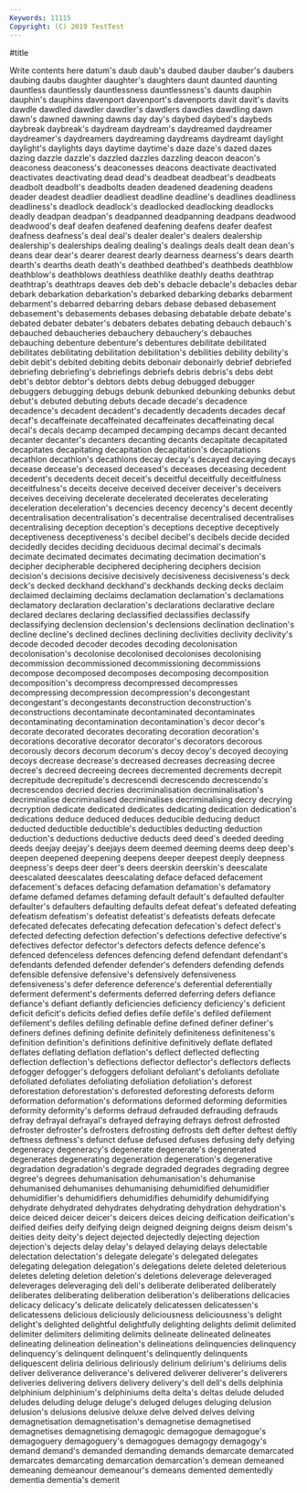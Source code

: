 ```yaml
---
Keywords: 11115
Copyright: (C) 2019 TestTest
---
```


#title

Write contents here
 datum's daub
daub's daubed dauber dauber's daubers daubing daubs daughter daughter's daughters
daunt daunted daunting dauntless dauntlessly dauntlessness dauntlessness's daunts dauphin dauphin's
dauphins davenport davenport's davenports davit davit's davits dawdle dawdled dawdler
dawdler's dawdlers dawdles dawdling dawn dawn's dawned dawning dawns day
day's daybed daybed's daybeds daybreak daybreak's daydream daydream's daydreamed daydreamer
daydreamer's daydreamers daydreaming daydreams daydreamt daylight daylight's daylights days daytime
daytime's daze daze's dazed dazes dazing dazzle dazzle's dazzled dazzles
dazzling deacon deacon's deaconess deaconess's deaconesses deacons deactivate deactivated deactivates
deactivating dead dead's deadbeat deadbeat's deadbeats deadbolt deadbolt's deadbolts deaden
deadened deadening deadens deader deadest deadlier deadliest deadline deadline's deadlines
deadliness deadliness's deadlock deadlock's deadlocked deadlocking deadlocks deadly deadpan deadpan's
deadpanned deadpanning deadpans deadwood deadwood's deaf deafen deafened deafening deafens
deafer deafest deafness deafness's deal deal's dealer dealer's dealers dealership
dealership's dealerships dealing dealing's dealings deals dealt dean dean's deans
dear dear's dearer dearest dearly dearness dearness's dears dearth dearth's
dearths death death's deathbed deathbed's deathbeds deathblow deathblow's deathblows deathless
deathlike deathly deaths deathtrap deathtrap's deathtraps deaves deb deb's debacle
debacle's debacles debar debark debarkation debarkation's debarked debarking debarks debarment
debarment's debarred debarring debars debase debased debasement debasement's debasements debases
debasing debatable debate debate's debated debater debater's debaters debates debating
debauch debauch's debauched debaucheries debauchery debauchery's debauches debauching debenture debenture's
debentures debilitate debilitated debilitates debilitating debilitation debilitation's debilities debility debility's
debit debit's debited debiting debits debonair debonairly debrief debriefed debriefing
debriefing's debriefings debriefs debris debris's debs debt debt's debtor debtor's
debtors debts debug debugged debugger debuggers debugging debugs debunk debunked
debunking debunks debut debut's debuted debuting debuts decade decade's decadence
decadence's decadent decadent's decadently decadents decades decaf decaf's decaffeinate decaffeinated
decaffeinates decaffeinating decal decal's decals decamp decamped decamping decamps decant
decanted decanter decanter's decanters decanting decants decapitate decapitated decapitates decapitating
decapitation decapitation's decapitations decathlon decathlon's decathlons decay decay's decayed decaying
decays decease decease's deceased deceased's deceases deceasing decedent decedent's decedents
deceit deceit's deceitful deceitfully deceitfulness deceitfulness's deceits deceive deceived deceiver
deceiver's deceivers deceives deceiving decelerate decelerated decelerates decelerating deceleration deceleration's
decencies decency decency's decent decently decentralisation decentralisation's decentralise decentralised decentralises
decentralising deception deception's deceptions deceptive deceptively deceptiveness deceptiveness's decibel decibel's
decibels decide decided decidedly decides deciding deciduous decimal decimal's decimals
decimate decimated decimates decimating decimation decimation's decipher decipherable deciphered deciphering
deciphers decision decision's decisions decisive decisively decisiveness decisiveness's deck deck's
decked deckhand deckhand's deckhands decking decks declaim declaimed declaiming declaims
declamation declamation's declamations declamatory declaration declaration's declarations declarative declare declared
declares declaring declassified declassifies declassify declassifying declension declension's declensions declination
declination's decline decline's declined declines declining declivities declivity declivity's decode
decoded decoder decodes decoding decolonisation decolonisation's decolonise decolonised decolonises decolonising
decommission decommissioned decommissioning decommissions decompose decomposed decomposes decomposing decomposition decomposition's
decompress decompressed decompresses decompressing decompression decompression's decongestant decongestant's decongestants deconstruction
deconstruction's deconstructions decontaminate decontaminated decontaminates decontaminating decontamination decontamination's decor decor's
decorate decorated decorates decorating decoration decoration's decorations decorative decorator decorator's
decorators decorous decorously decors decorum decorum's decoy decoy's decoyed decoying
decoys decrease decrease's decreased decreases decreasing decree decree's decreed decreeing
decrees decremented decrements decrepit decrepitude decrepitude's decrescendi decrescendo decrescendo's decrescendos
decried decries decriminalisation decriminalisation's decriminalise decriminalised decriminalises decriminalising decry decrying
decryption dedicate dedicated dedicates dedicating dedication dedication's dedications deduce deduced
deduces deducible deducing deduct deducted deductible deductible's deductibles deducting deduction
deduction's deductions deductive deducts deed deed's deeded deeding deeds deejay
deejay's deejays deem deemed deeming deems deep deep's deepen deepened
deepening deepens deeper deepest deeply deepness deepness's deeps deer deer's
deers deerskin deerskin's deescalate deescalated deescalates deescalating deface defaced defacement
defacement's defaces defacing defamation defamation's defamatory defame defamed defames defaming
default default's defaulted defaulter defaulter's defaulters defaulting defaults defeat defeat's
defeated defeating defeatism defeatism's defeatist defeatist's defeatists defeats defecate defecated
defecates defecating defecation defecation's defect defect's defected defecting defection defection's
defections defective defective's defectives defector defector's defectors defects defence defence's
defenced defenceless defences defencing defend defendant defendant's defendants defended defender
defender's defenders defending defends defensible defensive defensive's defensively defensiveness defensiveness's
defer deference deference's deferential deferentially deferment deferment's deferments deferred deferring
defers defiance defiance's defiant defiantly deficiencies deficiency deficiency's deficient deficit
deficit's deficits defied defies defile defile's defiled defilement defilement's defiles
defiling definable define defined definer definer's definers defines defining definite
definitely definiteness definiteness's definition definition's definitions definitive definitively deflate deflated
deflates deflating deflation deflation's deflect deflected deflecting deflection deflection's deflections
deflector deflector's deflectors deflects defogger defogger's defoggers defoliant defoliant's defoliants
defoliate defoliated defoliates defoliating defoliation defoliation's deforest deforestation deforestation's deforested
deforesting deforests deform deformation deformation's deformations deformed deforming deformities deformity
deformity's deforms defraud defrauded defrauding defrauds defray defrayal defrayal's defrayed
defraying defrays defrost defrosted defroster defroster's defrosters defrosting defrosts deft
defter deftest deftly deftness deftness's defunct defuse defused defuses defusing
defy defying degeneracy degeneracy's degenerate degenerate's degenerated degenerates degenerating degeneration
degeneration's degenerative degradation degradation's degrade degraded degrades degrading degree degree's
degrees dehumanisation dehumanisation's dehumanise dehumanised dehumanises dehumanising dehumidified dehumidifier dehumidifier's
dehumidifiers dehumidifies dehumidify dehumidifying dehydrate dehydrated dehydrates dehydrating dehydration dehydration's
deice deiced deicer deicer's deicers deices deicing deification deification's deified
deifies deify deifying deign deigned deigning deigns deism deism's deities
deity deity's deject dejected dejectedly dejecting dejection dejection's dejects delay
delay's delayed delaying delays delectable delectation delectation's delegate delegate's delegated
delegates delegating delegation delegation's delegations delete deleted deleterious deletes deleting
deletion deletion's deletions deleverage deleveraged deleverages deleveraging deli deli's deliberate
deliberated deliberately deliberates deliberating deliberation deliberation's deliberations delicacies delicacy delicacy's
delicate delicately delicatessen delicatessen's delicatessens delicious deliciously deliciousness deliciousness's delight
delight's delighted delightful delightfully delighting delights delimit delimited delimiter delimiters
delimiting delimits delineate delineated delineates delineating delineation delineation's delineations delinquencies
delinquency delinquency's delinquent delinquent's delinquently delinquents deliquescent deliria delirious deliriously
delirium delirium's deliriums delis deliver deliverance deliverance's delivered deliverer deliverer's
deliverers deliveries delivering delivers delivery delivery's dell dell's dells delphinia
delphinium delphinium's delphiniums delta delta's deltas delude deluded deludes deluding
deluge deluge's deluged deluges deluging delusion delusion's delusions delusive deluxe
delve delved delves delving demagnetisation demagnetisation's demagnetise demagnetised demagnetises demagnetising
demagogic demagogue demagogue's demagoguery demagoguery's demagogues demagogy demagogy's demand demand's
demanded demanding demands demarcate demarcated demarcates demarcating demarcation demarcation's demean
demeaned demeaning demeanour demeanour's demeans demented dementedly dementia dementia's demerit
